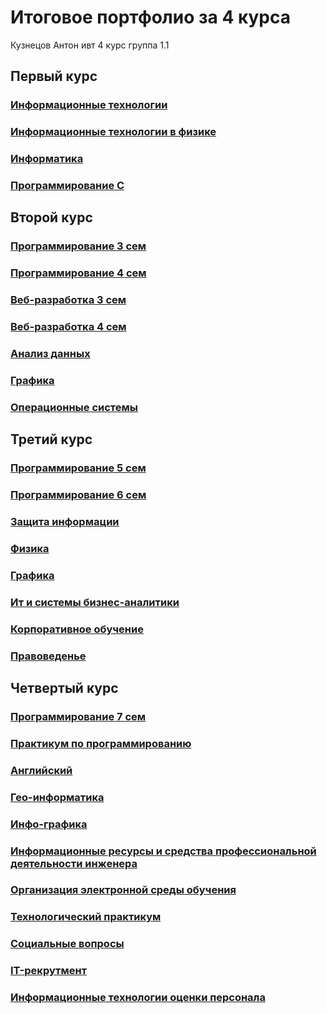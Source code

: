 # Итоговое портфолио за 4 курса
Кузнецов Антон
ивт 4 курс группа 1.1

## Первый курс
### [Информационные технологии](https://github.com/Fourwqw/grand-portfolio-all/tree/main/course1/%D0%98%D0%A2) 
### [Информационные технологии  в физике](https://github.com/Fourwqw/grand-portfolio-all/tree/main/course1/%D0%98%D0%A2%D0%B2%D0%A4%D0%B8%D0%B7) 
### [Информатика](https://github.com/Fourwqw/grand-portfolio-all/tree/main/course1/%D0%98%D0%A2%D0%B8%D0%BD%D1%84%D0%B0)
### [Программирование C](https://github.com/Fourwqw/grand-portfolio-all/tree/main/course1/%D0%9F%D1%80%D0%BE%D0%B3%D1%80%D0%B0%D0%BC%D0%BC%D0%B8%D1%80%D0%BE%D0%B2%D0%B0%D0%BD%D0%B8%D0%B5)

## Второй курс
### [Программирование 3 сем](https://github.com/Fourwqw/portfolio-prog-py) 
### [Программирование 4 сем](https://github.com/Fourwqw/portfolio-prog-py) 
### [Веб-разработка 3 сем](https://github.com/Fourwqw/AntonKuznetsov.github.io)
### [Веб-разработка 4 сем](https://github.com/Fourwqw/AntonKuznetsov.github.io)
### [Анализ данных](https://github.com/Fourwqw/grand-portfolio-all/tree/main/course2/%D0%90%D0%BD%D0%B0%D0%BB%D0%B8%D0%B7%20%D0%94%D0%B0%D0%BD%D0%BD%D1%8B%D1%85)
### [Графика](https://github.com/Fourwqw/grand-portfolio-all/tree/main/course2/%D0%93%D1%80%D0%B0%D1%84%D0%B8%D0%BA%D0%B0)
### [Операционные системы](https://github.com/Fourwqw/grand-portfolio-all/tree/main/course2/%D0%9E%D0%BF%D0%B5%D1%80%D0%B0%D1%86%D0%B8%D0%BE%D0%BD%D0%BD%D1%8B%D0%B5%D0%A1%D0%B8%D1%81%D1%82%D0%B5%D0%BC%D1%8B)

## Третий курс
### [Программирование 5 сем](https://github.com/Fourwqw/portfolio-prog-py) 
### [Программирование 6 сем](https://github.com/Fourwqw/portfolio-prog-py) 
### [Защита информации](https://github.com/Fourwqw/grand-portfolio-all/tree/main/course3/%D0%97%D0%B0%D1%89%D0%B8%D1%82%D0%B0%20%D0%98%D0%BD%D1%84%D0%BE%D1%80%D0%BC%D0%B0%D1%86%D0%B8%D0%B8)
### [Физика](https://github.com/Fourwqw/grand-portfolio-all/tree/main/course3/%D0%A4%D0%B8%D0%B7%D0%B8%D0%BA%D0%B0)
### [Графика](https://github.com/Fourwqw/grand-portfolio-all/tree/main/course3/%D0%93%D1%80%D0%B0%D1%84%D0%B8%D0%BA%D0%B0)
### [Ит и системы бизнес-аналитики](https://github.com/Fourwqw/grand-portfolio-all/tree/main/course3/%D0%98%D0%BD%D1%84%D0%BE%D1%80%D0%BC%D0%B0%D1%86%D0%B8%D0%BE%D0%BD%D0%BD%D1%8B%D0%B5%20%D1%82%D0%B5%D1%85%D0%BD%D0%BE%D0%BB%D0%BE%D0%B3%D0%B8%D0%B8%20%D0%B8%20%D1%81%D0%B8%D1%81%D1%82%D0%B5%D0%BC%D1%8B%20%D0%B1%D0%B8%D0%B7%D0%BD%D0%B5%D1%81-%D0%B0%D0%BD%D0%B0%D0%BB%D0%B8%D1%82%D0%B8%D0%BA%D0%B8)
### [Корпоративное обучение](https://github.com/Fourwqw/grand-portfolio-all/tree/main/course3/%D0%9A%D0%BE%D1%80%D0%BF%D0%BE%D1%80%D0%B0%D1%82%D0%B8%D0%B2%D0%BD%D0%BE%D0%B5%20%D0%BE%D0%B1%D1%83%D1%87%D0%B5%D0%BD%D0%B8%D0%B5)
### [Правоведенье](https://github.com/Fourwqw/grand-portfolio-all/tree/main/course3/%D0%9F%D1%80%D0%B0%D0%B2%D0%BE%D0%B2%D0%B5%D0%B4%D0%B5%D0%BD%D1%8C%D0%B5)

## Четвертый курс
### [Программирование 7 сем](https://github.com/Fourwqw/portfolio-prog-py) 
### [Практикум по программированию]()
### [Английский](https://github.com/Fourwqw/grand-portfolio-all/tree/main/course4/sem8/English)
### [Гео-информатика](https://github.com/Fourwqw/grand-portfolio-all/tree/main/course4/sem7/GeoInf)
### [Инфо-графика](https://github.com/Fourwqw/grand-portfolio-all/tree/main/course4/sem7/Infographic)
### [Информационные ресурсы и средства профессиональной деятельности инженера](https://github.com/Fourwqw/grand-portfolio-all/tree/main/course4/sem7/InformToolsnEngineeringTech)
### [Организация электронной среды обучения](https://github.com/Fourwqw/grand-portfolio-all/tree/main/course4/sem7/OrgElectronicEducEnv)
### [Технологический практикум](https://github.com/Fourwqw/sem7-Program-practic)
### [Социальные вопросы](https://github.com/Fourwqw/grand-portfolio-all/tree/main/course4/sem8/SocialQuestions)
### [IT-рекрутмент](https://github.com/Fourwqw/grand-portfolio-all/tree/main/course4/sem8/ITRecrutment)
### [Информационные технологии оценки персонала](https://github.com/Fourwqw/grand-portfolio-all/tree/main/course4/sem8/ITPersonal)
